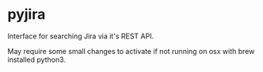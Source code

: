 # pyjira
Interface for searching Jira via it's REST API.

May require some small changes to activate if not running on osx with brew installed python3.
